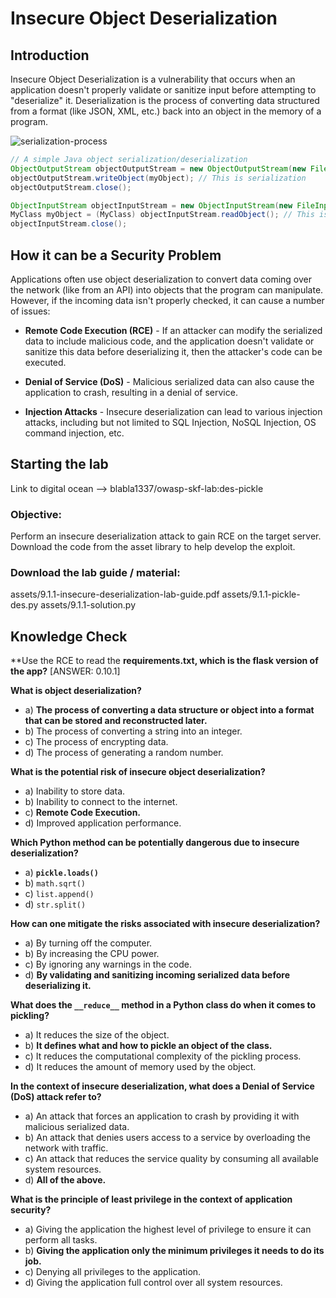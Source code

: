# Insecure Object Deserialization

## Introduction

Insecure Object Deserialization is a vulnerability that occurs when an application doesn't properly validate or sanitize input before attempting to "deserialize" it. Deserialization is the process of converting data structured from a format (like JSON, XML, etc.) back into an object in the memory of a program.

![serialization-process](assets/images/serialization-process.png)

```java
// A simple Java object serialization/deserialization
ObjectOutputStream objectOutputStream = new ObjectOutputStream(new FileOutputStream("objectFile"));
objectOutputStream.writeObject(myObject); // This is serialization
objectOutputStream.close();

ObjectInputStream objectInputStream = new ObjectInputStream(new FileInputStream("objectFile"));
MyClass myObject = (MyClass) objectInputStream.readObject(); // This is deserialization
objectInputStream.close();
```

## How it can be a Security Problem

Applications often use object deserialization to convert data coming over the network (like from an API) into objects that the program can manipulate. However, if the incoming data isn't properly checked, it can cause a number of issues:

- **Remote Code Execution (RCE)** - If an attacker can modify the serialized data to include malicious code, and the application doesn't validate or sanitize this data before deserializing it, then the attacker's code can be executed.

- **Denial of Service (DoS)** - Malicious serialized data can also cause the application to crash, resulting in a denial of service.

- **Injection Attacks** - Insecure deserialization can lead to various injection attacks, including but not limited to SQL Injection, NoSQL Injection, OS command injection, etc.

## Starting the lab

Link to digital ocean --> blabla1337/owasp-skf-lab:des-pickle

### Objective:

Perform an insecure deserialization attack to gain RCE on the target server.
Download the code from the asset library to help develop the exploit.

### Download the lab guide / material:

assets/9.1.1-insecure-deserialization-lab-guide.pdf
assets/9.1.1-pickle-des.py
assets/9.1.1-solution.py

## Knowledge Check

**Use the RCE to read the **requirements.txt, **which is the flask** version of the app?**
[ANSWER: 0.10.1] 

**What is object deserialization?**
   - a) **The process of converting a data structure or object into a format that can be stored and reconstructed later.**
   - b) The process of converting a string into an integer.
   - c) The process of encrypting data.
   - d) The process of generating a random number.

**What is the potential risk of insecure object deserialization?**
   - a) Inability to store data.
   - b) Inability to connect to the internet.
   - c) **Remote Code Execution.**
   - d) Improved application performance.

**Which Python method can be potentially dangerous due to insecure deserialization?**
   - a) **`pickle.loads()`**
   - b) `math.sqrt()`
   - c) `list.append()`
   - d) `str.split()`

**How can one mitigate the risks associated with insecure deserialization?**
   - a) By turning off the computer.
   - b) By increasing the CPU power.
   - c) By ignoring any warnings in the code.
   - d) **By validating and sanitizing incoming serialized data before deserializing it.**

**What does the `__reduce__` method in a Python class do when it comes to pickling?**
   - a) It reduces the size of the object.
   - b) **It defines what and how to pickle an object of the class.**
   - c) It reduces the computational complexity of the pickling process.
   - d) It reduces the amount of memory used by the object.

**In the context of insecure deserialization, what does a Denial of Service (DoS) attack refer to?**
   - a) An attack that forces an application to crash by providing it with malicious serialized data.
   - b) An attack that denies users access to a service by overloading the network with traffic.
   - c) An attack that reduces the service quality by consuming all available system resources.
   - d) **All of the above.**

**What is the principle of least privilege in the context of application security?**
   - a) Giving the application the highest level of privilege to ensure it can perform all tasks.
   - b) **Giving the application only the minimum privileges it needs to do its job.**
   - c) Denying all privileges to the application.
   - d) Giving the application full control over all system resources.
